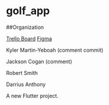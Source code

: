 # golf_app

##Organization

[Trello Board](https://trello.com/invite/b/67f43fc6f6ea9eed2bd3ecd7/ATTIfb16adbaacf03f65ae12cdec880bc1dd0F30395B/4330-final-project)
[Figma](https://www.figma.com/design/o5FuLkbgnTFOy1HCcsRYnf/Golf-App-Design?node-id=0-1&t=Z4VPvOsmlX3tQsnN-1)



Kyler Martin-Yeboah (comment commit)

Jackson Cogan (comment)

Robert Smith

Darrius Anthony

A new Flutter project.

